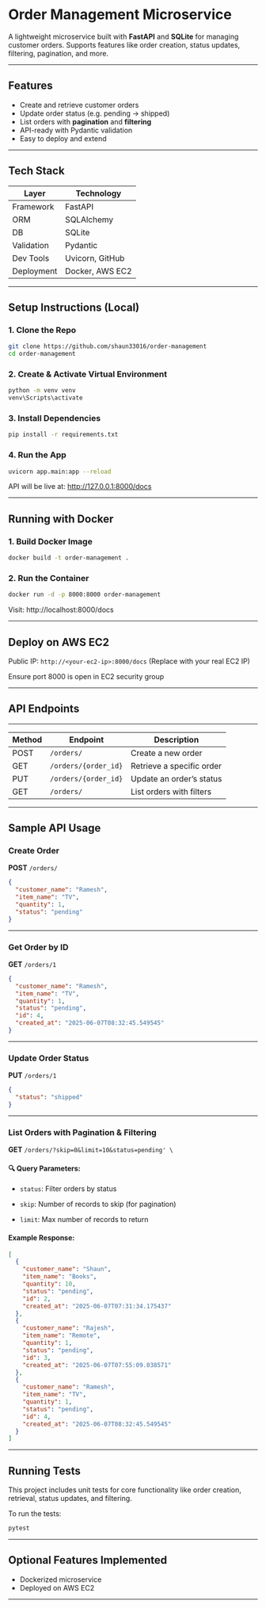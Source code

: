 # Order Management Microservice

A lightweight microservice built with **FastAPI** and **SQLite** for managing customer orders. Supports features like order creation, status updates, filtering, pagination, and more.

---

## Features

- Create and retrieve customer orders
- Update order status (e.g. pending → shipped)
- List orders with **pagination** and **filtering**
- API-ready with Pydantic validation
- Easy to deploy and extend

---

## Tech Stack

| Layer         | Technology         |
|---------------|--------------------|
| Framework     | FastAPI            |
| ORM           | SQLAlchemy         |
| DB            | SQLite             |
| Validation    | Pydantic           |
| Dev Tools     | Uvicorn, GitHub    |
| Deployment    | Docker, AWS EC2    |

---

## Setup Instructions (Local)

### 1. Clone the Repo

```bash
git clone https://github.com/shaun33016/order-management
cd order-management
```
### 2. Create & Activate Virtual Environment

```bash
python -m venv venv
venv\Scripts\activate
```

### 3. Install Dependencies

```bash
pip install -r requirements.txt
```

### 4. Run the App

```bash
uvicorn app.main:app --reload
```
API will be live at: http://127.0.0.1:8000/docs

---

## Running with Docker

### 1. Build Docker Image
```bash
docker build -t order-management .
```

### 2. Run the Container
``` bash
docker run -d -p 8000:8000 order-management
```
Visit: http://localhost:8000/docs

---

## Deploy on AWS EC2

Public IP: `http://<your-ec2-ip>:8000/docs`
(Replace with your real EC2 IP)

Ensure port 8000 is open in EC2 security group

---

## API Endpoints

---

| Method        | Endpoint              | Description                |
|---------------|-----------------------|----------------------------|
| POST          | `/orders/`            | Create a new order         |
| GET           | `/orders/{order_id}`  | Retrieve a specific order  |
| PUT           | `/orders/{order_id}`  | Update an order’s status   |
| GET           | `/orders/`            | List orders with filters   |

---

## Sample API Usage

### Create Order

**POST** `/orders/`

```json
{
  "customer_name": "Ramesh",
  "item_name": "TV",
  "quantity": 1,
  "status": "pending"
}

```
----------
### Get Order by ID

**GET** `/orders/1`

```json
{
  "customer_name": "Ramesh",
  "item_name": "TV",
  "quantity": 1,
  "status": "pending",
  "id": 4,
  "created_at": "2025-06-07T08:32:45.549545"
}
```

----------

### Update Order Status

**PUT** `/orders/1`

```json
{
  "status": "shipped"
}

```
----------

### List Orders with Pagination & Filtering

**GET** `/orders/?skip=0&limit=10&status=pending' \`

#### 🔍 Query Parameters:

-   `status`: Filter orders by status
    
-   `skip`: Number of records to skip (for pagination)
    
-   `limit`: Max number of records to return
    

#### Example Response:

```json
[
  {
    "customer_name": "Shaun",
    "item_name": "Books",
    "quantity": 10,
    "status": "pending",
    "id": 2,
    "created_at": "2025-06-07T07:31:34.175437"
  },
  {
    "customer_name": "Rajesh",
    "item_name": "Remote",
    "quantity": 1,
    "status": "pending",
    "id": 3,
    "created_at": "2025-06-07T07:55:09.038571"
  },
  {
    "customer_name": "Ramesh",
    "item_name": "TV",
    "quantity": 1,
    "status": "pending",
    "id": 4,
    "created_at": "2025-06-07T08:32:45.549545"
  }
]

```
---

## Running Tests

This project includes unit tests for core functionality like order creation, retrieval, status updates, and filtering.

To run the tests:

```bash
pytest
```

---

## Optional Features Implemented

-   Dockerized microservice
-   Deployed on AWS EC2

----------